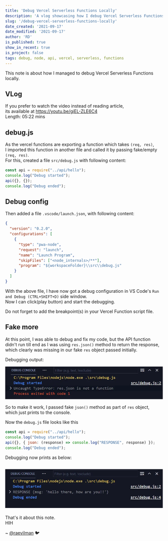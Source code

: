 ```yaml
---
title: 'Debug Vercel Serverless Functions Locally'
description: 'A vlog showcasing how I debug Vercel Serverless Functions locally'
slug: '/debug-vercel-serverless-functions-locally'
date_created: '2021-09-17'
date_modified: '2021-09-17'
author: 'RD'
is_published: true
show_in_recent: true
is_project: false
tags: debug, node, api, vercel, serverless, functions
---
```


This note is about how I managed to debug Vercel Serverless Functions locally.

## VLog
If you prefer to watch the video instead of reading article,  
its available at https://youtu.be/giEL-ZLE6C4  
Length: 05:22 mins  


## debug.js 

As the vercel functions are exporting a function which takes `(req, res)`,  
I imported this function in another file and called it by passing fake/empty `(req, res)`.  
For this, created a file `src/debug.js` with following content:  
```js
const api = require("../api/hello");
console.log("Debug started");
api({}, {});
console.log("Debug ended");
```

## Debug config
Then added a file `.vscode/launch.json`, with following content:  
```json
{
  "version": "0.2.0",
  "configurations": [
    {
      "type": "pwa-node",
      "request": "launch",
      "name": "Launch Program",
      "skipFiles": ["<node_internals>/**"],
      "program": "${workspaceFolder}\\src\\debug.js"
    }
  ]
}

```

With the above file, I have now got a debug configuration in VS Code's `Run and Debug (CTRL+SHIFT+D)` side window.  
Now I can click(play button) and start the debugging.  

Do not forget to add the breakpoint(s) in your Vercel Function script file.  


## Fake more
At this point, I was able to debug and fix my code, but the API function didn't run till end as I was using `res.json()` method to return the response, which clearly was missing in our fake `res` object passed initially.  

Debugging output:  

![Debug output](./debug-stopped.webp)

So to make it work, I passed fake `json()` method as part of `res` object, which just prints to the console.  

Now the `debug.js` file looks like this  

```js
const api = require("../api/hello");
console.log("Debug started");
api({}, { json: (response) => console.log("RESPONSE", response) });
console.log("Debug ended");

```

Debugging now prints as below:  

![Debug output](./debug-output.webp)
---


That's it about this note.  
HIH

~ [@raevilman](https://twitter.com/raevilman) 🐦 









